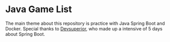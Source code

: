 # Java Game List

The main theme about this repository is practice with Java Spring Boot and Docker.
Special thanks to [Devsuperior](https://github.com/devsuperior), who made up a intensive of 5 days about Spring Boot.
